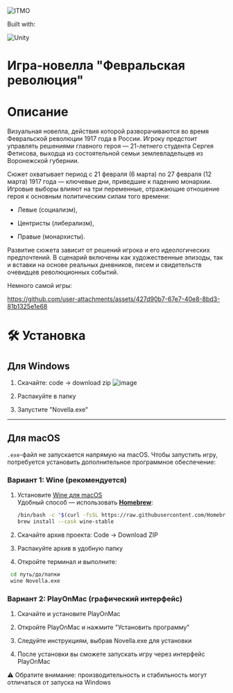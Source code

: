 ![ITMO](https://raw.githubusercontent.com/aimclub/open-source-ops/43bb283758b43d75ec1df0a6bb4ae3eb20066323/badges/ITMO_badge_rus.svg)

<p>Built with:</p>

![Unity](https://img.shields.io/badge/Unity-%23000000?logo=unity&logoColor=white&labelColor=black&color=%23000000)


# Игра-новелла "Февральская революция"
# Описание
Визуальная новелла, действия которой разворачиваются во время Февральской революции 1917 года в России. Игроку предстоит управлять решениями главного героя — 21-летнего студента Сергея Фетисова, выходца из состоятельной семьи землевладельцев из Воронежской губернии.

Сюжет охватывает период с 21 февраля (6 марта) по 27 февраля (12 марта) 1917 года — ключевые дни, приведшие к падению монархии. Игровые выборы влияют на три переменные, отражающие отношение героя к основным политическим силам того времени:

- Левые (социализм),

- Центристы (либерализм),

- Правые (монархисты).

Развитие сюжета зависит от решений игрока и его идеологических предпочтений. В сценарий включены как художественные эпизоды, так и вставки на основе реальных дневников, писем и свидетельств очевидцев революционных событий.

Немного самой игры:

https://github.com/user-attachments/assets/427d90b7-67e7-40e8-8bd3-81b1325e1e68


# 🛠 Установка
## Для Windows 
1. Скачайте: code -> download zip
![image](https://github.com/user-attachments/assets/1531f31c-f672-4cae-82e1-d8a97fcccf38)

2. Распакуйте в папку

3. Запустите "Novella.exe"
---
## Для macOS  
`.exe`-файл не запускается напрямую на macOS. Чтобы запустить игру, потребуется установить дополнительное программное обеспечение:

### Вариант 1: Wine (рекомендуется)
1. Установите [Wine для macOS](https://wiki.winehq.org/MacOS)  
   Удобный способ — использовать **[Homebrew](https://brew.sh/)**:
   ``` bash
   /bin/bash -c "$(curl -fsSL https://raw.githubusercontent.com/Homebrew/install/HEAD/install.sh)"
   brew install --cask wine-stable
   ```
2. Скачайте архив проекта: Code → Download ZIP

3. Распакуйте архив в удобную папку

4. Откройте терминал и выполните:
 ``` bash
  cd путь/до/папки
  wine Novella.exe
   ```
### Вариант 2: PlayOnMac (графический интерфейс)
1. Скачайте и установите PlayOnMac

2. Откройте PlayOnMac и нажмите "Установить программу"

3. Следуйте инструкциям, выбрав Novella.exe для установки

4. После установки вы сможете запускать игру через интерфейс PlayOnMac

⚠ Обратите внимание: производительность и стабильность могут отличаться от запуска на Windows
